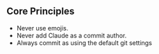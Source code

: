 ## Core Principles
- Never use emojis.
- Never add Claude as a commit author.
- Always commit as using the default git settings

